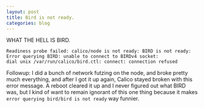 ```yaml
---
layout: post
title: Bird is not ready.
categories: blog
---
```


WHAT THE HELL IS BIRD.

```
Readiness probe failed: calico/node is not ready: BIRD is not ready: 
Error querying BIRD: unable to connect to BIRDv4 socket: 
dial unix /var/run/calico/bird.ctl: connect: connection refused
```

Followup: I did a bunch of network futzing on the node, and broke pretty much everything, and after I got it up again, Calico stayed broken with this error message.  A reboot cleared it up and I never figured out what BIRD was, but I kind of want to remain ignorant of this one thing because it makes `error querying bird/bird is not ready` way funnier.
